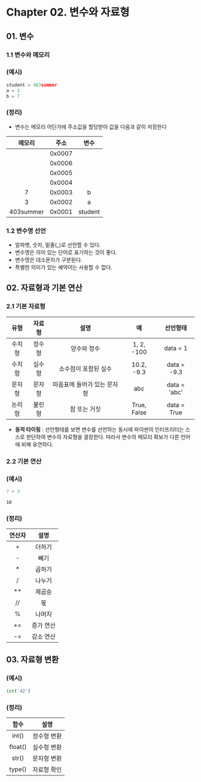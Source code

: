 # Chapter 02. 변수와 자료형



## 01. 변수



### 1.1 변수와 메모리



### (예시)

```python
student = 403summer
a = 3
b = 7
```



### (정리)

* 변수는 메모리 어딘가에 주소값을 할당받아 값을 다음과 같이 저장한다

|  메모리   |  주소  |  변수   |
| :-------: | :----: | :-----: |
|           | 0x0007 |         |
|           | 0x0006 |         |
|           | 0x0005 |         |
|           | 0x0004 |         |
|     7     | 0x0003 |    b    |
|     3     | 0x0002 |    a    |
| 403summer | 0x0001 | student |



### 1.2 변수명 선언

* 알파벳, 숫자, 밑줄(_)로 선언할 수 있다.
* 변수명은 의미 있는 단어로 표기하는 것이 좋다.
* 변수명은 대소문자가 구분된다.
* 특별한 의미가 있는 예약어는 사용할 수 없다.



## 02. 자료형과 기본 연산



### 2.1 기본 자료형

|  유형  | 자료형 |            설명             |     예      |   선언형태   |
| :----: | :----: | :-------------------------: | :---------: | :----------: |
| 수치형 | 정수형 |         양수와 정수         | 1, 2, -100  |   data = 1   |
| 수치형 | 실수형 |    소수점이 포함된 실수     | 10.2, -9.3  | data = -9.3  |
| 문자형 | 문자형 | 따옴표에 들어가 있는 문자형 |     abc     | data = 'abc' |
| 논리형 | 불린형 |        참 또는 거짓         | True, False | data = True  |

* **동적 타이핑** : 선언형태를 보면 변수를 선언하는 동시에 파이썬의 인터프리터는 스스로 판단하여 변수의 자료형을 결정한다.  따라서 변수의 메모리 확보가 다른 언어에 비해 유연하다.



### 2.2 기본 연산



### (예시)

```python
7 + 3
```

```
10
```



### (정리)

| 연산자 |   설명    |
| :----: | :-------: |
|   +    |  더하기   |
|   -    |   빼기    |
|   *    |  곱하기   |
|   /    |  나누기   |
|   **   |  제곱승   |
|   //   |    몫     |
|   %    |  나머지   |
|   +=   | 증가 연산 |
|   -=   | 감소 연산 |



## 03. 자료형 변환



### (예시)

```python
int('42')
```



### (정리)

|  함수   |    설명     |
| :-----: | :---------: |
|  int()  | 정수형 변환 |
| float() | 실수형 변환 |
|  str()  | 문자형 변환 |
| type()  | 자료형 확인 |